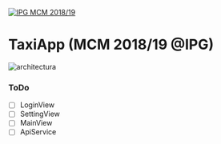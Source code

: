 <a href="http://mcm.ipg.pt"><img src="http://www.ipg.pt/website/imgs/logotipo_ipg.jpg" title="IPG(MCM)" alt="IPG MCM 2018/19"></a>

<!-- [![FVCproductions](https://avatars1.githubusercontent.com/u/4284691?v=3&s=200)](http://fvcproductions.com) -->

# TaxiApp (MCM 2018/19 @IPG)
![architectura](https://user-images.githubusercontent.com/2634610/51136010-5a5db480-1833-11e9-8da3-8ff2500b6ed1.png)

### ToDo
- [ ] LoginView
- [ ] SettingView
- [ ] MainView
- [ ] ApiService
